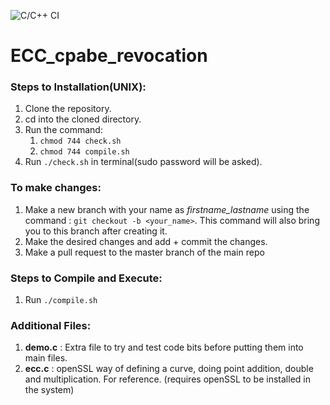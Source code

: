 ![C/C++ CI](https://github.com/rjsu26/ECC_cpabe_revocation/workflows/C/C++%20CI/badge.svg)
# ECC_cpabe_revocation
<!-- ---------------------------------------------------- -->

### Steps to Installation(UNIX): 
1. Clone the repository.
2. cd into the cloned directory.
3. Run the command: 
      1. `chmod 744 check.sh`
      2. `chmod 744 compile.sh`
4.  Run `./check.sh` in terminal(sudo password will be asked).

### To make changes:
1. Make a new branch with your name as _firstname_lastname_ using the command : `git checkout -b <your_name>`. This command will also bring you to this branch after creating it. 
2. Make the desired changes and add + commit the changes.  
3. Make a pull request to the master branch of the main repo

### Steps to Compile and Execute:
1. Run `./compile.sh` 

### Additional Files:
1. **demo.c** : Extra file to try and test code bits before putting them into main files. 
2. **ecc.c** : openSSL way of defining a curve, doing point addition, double and multiplication. For reference. (requires openSSL to be installed in the system) 